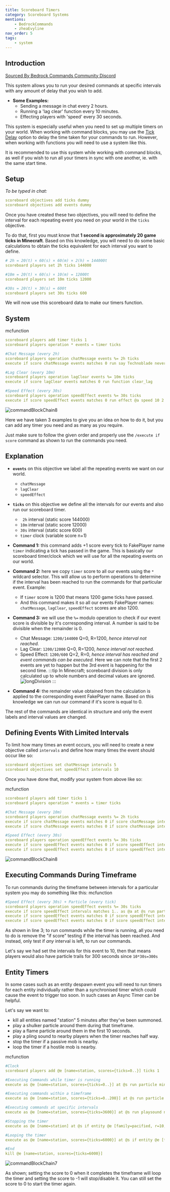 ```yaml
---
title: Scoreboard Timers
category: Scoreboard Systems
mentions:
    - BedrockCommands
    - zheaEvyline
nav_order: 5
tags:
    - system
---
```


## Introduction

[Sourced By Bedrock Commands Community Discord](https://discord.gg/SYstTYx5G5)

This system allows you to run your desired commands at specific intervals with any amount of delay that you wish to add.

- **Some Examples:**
    - Sending a message in chat every 2 hours.
    - Running a 'lag clear' function every 10 minutes.
    - Effecting players with 'speed' every 30 seconds.
 
 This system is especially useful when you need to set up multiple timers on your world. When working with command blocks, you may use the [Tick Delay](/commands/intro-to-command-blocks#command-block-tick-delay) option to delay the time taken for your commands to run. However, when working with functions you will need to use a system like this.

It is recommended to use this system while working with command blocks, as well if you wish to run all your timers in sync with one another, ie. with the same start time.
 
## Setup

*To be typed in chat:*
<CodeHeader></CodeHeader>

```yaml
scoreboard objectives add ticks dummy
scoreboard objectives add events dummy
```

Once you have created these two objectives, you will need to define the interval for each repeating event you need on your world in the `ticks` objective.

To do that, first you must know that **1 second is approximately 20 game ticks in Minecraft**. Based on this knowledge, you will need to do some basic calculations to obtain the ticks equivalent for each interval you want to define.
<CodeHeader></CodeHeader>

```yaml
# 2h = 20(t) × 60(s) × 60(m) × 2(h) = 144000t
scoreboard players set 2h ticks 144000

#10m = 20(t) × 60(s) × 10(m) = 12000t
scoreboard players set 10m ticks 12000

#30s = 20(t) × 30(s) = 600t
scoreboard players set 30s ticks 600
```
We will now use this scoreboard data to make our timers function.

## System

<CodeHeader>mcfunction</CodeHeader>

```yaml
scoreboard players add timer ticks 1
scoreboard players operation * events = timer ticks

#Chat Message (every 2h)
scoreboard players operation chatMessage events %= 2h ticks
execute if score chatMessage events matches 0 run say Technoblade never dies!

#Lag Clear (every 10m)
scoreboard players operation lagClear events %= 10m ticks
execute if score lagClear events matches 0 run function clear_lag

#Speed Effect (every 30s)
scoreboard players operation speedEffect events %= 30s ticks
execute if score speedEffect events matches 0 run effect @a speed 10 2 true
```
![commandBlockChain8](/assets/images/commands/commandBlockChain/8.png)

Here we have taken 3 examples to give you an idea on how to do it, but you can add any timer you need and as many as you require.

Just make sure to follow the given order and properly use the `/execute if score` command as shown to run the commands you need.

## Explanation

- **` events `** on this objective we label all the repeating events we want on our world.
    - `chatMessage`
    - `lagClear`
    - `speedEffect`
- **` ticks `** on this objective we define all the intervals for our events and also run our scoreboard timer.
    - ` 2h` interval (static score 144000)
    - `10m` interval (static score 12000)
    - `30s` interval (static score 600)
    - `timer` clock (variable score n+1)


- **Command 1:** this command adds +1 score every tick to FakePlayer name `timer` indicating a tick has passed in the game. This is basically our scoreboard timer/clock which we will use for all the repeating events on our world.


- **Command 2:** here we copy `timer` score to all our events using the ` * ` wildcard selector. This will allow us to perform operations to determine if the interval has been reached to run the commands for that particular event. Example:
    - If `timer` score is 1200 that means 1200 game ticks have passed.
    - And this command makes it so all our events FakePlayer names: `chatMessage`, `lagClear`, `speedEffect` scores are also 1200.


- **Command 3:** we will use the ` %= ` modulo operation to check if our event score is divisible by it's corresponding interval. A number is said to be divisible when the remainder is 0.
    - Chat Message: `1200/144000` Q=0, R=1200, *hence interval not reached.*
    - Lag Clear: `1200/12000` Q=0, R=1200, *hence interval not reached.*
    - Speed Effect: `1200/600` Q=2, R=0, *hence interval has reached and event commands can be executed.*
Here we can note that the first 2 events are yet to happen but the 3rd event is happening for the second time.
:::tip
In Minecraft; scoreboard division is only calculated up to whole numbers and decimal values are ignored.
![longDivision](/assets/images/commands/longDivision.png)
:::


- **Command 4:** the remainder value obtained from the calculation is applied to the corresponding event FakePlayer name. Based on this knowledge we can run our command if it's score is equal to 0.

The rest of the commands are identical in structure and only the event labels and interval values are changed.

## Defining Events With Limited Intervals

To limit how many times an event occurs, you will need to create a new objective called `intervals` and define how many times the event should occur like so:
<CodeHeader></CodeHeader>

```yaml
scoreboard objectives set chatMessage intervals 5
scoreboard objectives set speedEffect intervals 10
```

Once you have done that, modify your system from above like so:

<CodeHeader>mcfunction</CodeHeader>

```yaml
scoreboard players add timer ticks 1
scoreboard players operation * events = timer ticks

#Chat Message (every 10m)
scoreboard players operation chatMessage events %= 2h ticks
execute if score chatMessage events matches 0 if score chatMessage intervals matches 1.. run say Technoblade never dies!
execute if score chatMessage events matches 0 if score chatMessage intervals matches 1.. run scoreboard players remove chatMessage intervals 1

#Speed Effect (every 30s)
scoreboard players operation speedEffect events %= 30s ticks
execute if score speedEffect events matches 0 if score speedEffect intervals matches 1.. run effect @a speed 10 2 true
execute if score speedEffect events matches 0 if score speedEffect intervals matches 1.. run scoreboard players remove speedEffect intervals 1
```
![commandBlockChain8](/assets/images/commands/commandBlockChain/8.png)

## Executing Commands During Timeframe

To run commands during the timeframe between intervals for a particular system you may do something like this:
<CodeHeader>mcfunction</CodeHeader>

```yaml
#Speed Effect (every 30s) + Particle (every tick)
scoreboard players operation speedEffect events %= 30s ticks
execute if score speedEffect intervals matches 1.. as @a at @s run particle minecraft:shulker_bullet ~~~
execute if score speedEffect events matches 0 if score speedEffect intervals matches 1.. run effect @a speed 10 2 true
execute if score speedEffect events matches 0 if score speedEffect intervals matches 1.. run scoreboard players remove speedEffect intervals 1
```
As shown in line 3; to run commands while the timer is running, all you need to do is remove the "if score" testing if the interval has been reached. And instead, only test if *any* interval is left, to run our commands.

Let's say we had set the intervals for this event to 10, then that means players would also have particle trails for 300 seconds since `10*30s=300s`

## Entity Timers

In some cases such as an entity despawn event you will need to run timers for each entity individually rather than a synchronised timer which could cause the event to trigger too soon. In such cases an Async Timer can be helpful.

Let's say we want to:
- kill all entities named "station" 5 minutes after they've been summoned.
- play a shulker particle around them during that timeframe.
- play a flame particle around them in the first 10 seconds.
- play a pling sound to nearby players when the timer reaches half way.
- stop the timer if a passive mob is nearby.
- loop the timer if a hostile mob is nearby.

<CodeHeader>mcfunction</CodeHeader>

```yaml
#Clock
scoreboard players add @e [name=station, scores={ticks=0..}] ticks 1

#Executing Commands while timer is running
execute as @e [name=station, scores={ticks=0..}] at @s run particle minecraft:shulker_bullet ~~~

#Executing commands within a timeframe
execute as @e [name=station, scores={ticks=0..200}] at @s run particle minecraft:basic_flame_particle ~~~

#Executing commands at specific intervals
execute as @e [name=station, scores={ticks=3600}] at @s run playsound note.pling @a [r=10]

#Stopping the timer
execute as @e [name=station] at @s if entity @e [family=pacified, r=10, c=1] run scoreboard players set @s ticks -1

#Looping the timer
execute as @e [name=station, scores={ticks=6000}] at @s if entity @e [family=monster, r=10, c=1] run scoreboard players set @s ticks 0

#End
kill @e [name=station, scores={ticks=6000}]
```
![commandBlockChain7](/assets/images/commands/commandBlockChain/7.png)

As shown; setting the score to 0 when it completes the timeframe will loop the timer and setting the score to -1 will stop/disable it. You can still set the score to 0 to start the timer again.
